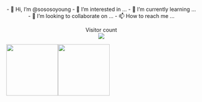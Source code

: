 <p align="center">
- 👋 Hi, I’m @sososoyoung
- 👀 I’m interested in ...
- 🌱 I’m currently learning ...
- 💞️ I’m looking to collaborate on ...
- 📫 How to reach me ...
</p>
<p align="center">
  Visitor count<br>
  <img src="https://profile-counter.glitch.me/sososoyoung/count.svg" />
</p>

<img align="" height="137px" src="https://github-readme-stats.vercel.app/api?username=sososoyoung&hide_title=true&hide_border=true&show_icons=true&include_all_commits=true&line_height=21&bg_color=0,EC6C6C,FFD479,FFFC79,73FA79&theme=graywhite" /><img align="" height="137px" src="https://github-readme-stats.vercel.app/api/top-langs/?username=sososoyoung&hide_title=true&hide_border=true&layout=compact&bg_color=0,73FA79,73FDFF,D783FF&theme=graywhite&locale=cn" />
